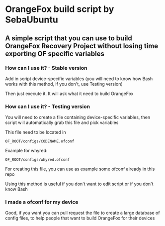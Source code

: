 # OrangeFox build script by SebaUbuntu

## A simple script that you can use to build OrangeFox Recovery Project without losing time exporting OF specific variables

### How can I use it? - Stable version

Add in script device-specific variables (you will need to know how Bash works with this method, if you don't, use Testing version)

Then just execute it. It will ask what it need to build OrangeFox

### How can I use it? - Testing version

You will need to create a file containing device-specific variables, then script will automatically grab this file and pick variables

This file need to be located in <pre><code>OF_ROOT/configs/CODENAME.ofconf</code></pre>

Example for whyred: <pre><code>OF_ROOT/configs/whyred.ofconf</code></pre>

For creating this file, you can use as example some ofconf already in this repo

Using this method is useful if you don't want to edit script or if you don't know Bash

### I made a ofconf for my device

Good, if you want you can pull request the file to create a large database of config files, to help people that want to build OrangeFox for their devices
